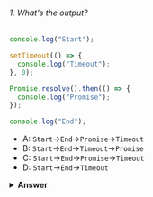 ###### 1. What's the output?

```javascript
console.log("Start");

setTimeout(() => {
  console.log("Timeout");
}, 0);

Promise.resolve().then(() => {
  console.log("Promise");
});

console.log("End");
```

- A: `Start`->`End`->`Promise`->`Timeout`
- B: `Start`->`End`->`Timeout`->`Promise`
- C: `Start`->`End`->`Promise`->`Timeout`
- D: `Start`->`End`->`Timeout`

<details><summary><b>Answer</b></summary>
<p>

#### Answer: A

- `console.log('Start')` runs first and logs `Start`.
- `setTimeout` schedules a macrotask with `console.log('Timeout')`.
- `Promise.resolve().then` schedules a microtask with `console.log('Promise')`.
- `console.log('End')` runs and logs `End`.
- Microtasks are executed before macrotasks, so `console.log('Promise')` runs next.
- Finally, the macrotask from `setTimeout` runs, logging `Timeout`.

</p>
</details>
